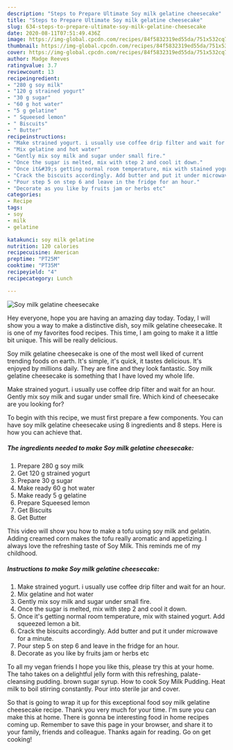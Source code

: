 ```yaml
---
description: "Steps to Prepare Ultimate Soy milk gelatine cheesecake"
title: "Steps to Prepare Ultimate Soy milk gelatine cheesecake"
slug: 634-steps-to-prepare-ultimate-soy-milk-gelatine-cheesecake
date: 2020-08-11T07:51:49.436Z
image: https://img-global.cpcdn.com/recipes/84f5832319ed55da/751x532cq70/soy-milk-gelatine-cheesecake-recipe-main-photo.jpg
thumbnail: https://img-global.cpcdn.com/recipes/84f5832319ed55da/751x532cq70/soy-milk-gelatine-cheesecake-recipe-main-photo.jpg
cover: https://img-global.cpcdn.com/recipes/84f5832319ed55da/751x532cq70/soy-milk-gelatine-cheesecake-recipe-main-photo.jpg
author: Madge Reeves
ratingvalue: 3.7
reviewcount: 13
recipeingredient:
- "280 g soy milk"
- "120 g strained yogurt"
- "30 g sugar"
- "60 g hot water"
- "5 g gelatine"
- " Squeesed lemon"
- " Biscuits"
- " Butter"
recipeinstructions:
- "Make strained yogurt. i usually use coffee drip filter and wait for an hour."
- "Mix gelatine and hot water"
- "Gently mix soy milk and sugar under small fire."
- "Once the sugar is melted, mix with step 2 and cool it down."
- "Once it&#39;s getting normal room temperature, mix with stained yogurt. Add squeezed lemon a bit."
- "Crack the biscuits accordingly. Add butter and put it under microwave for a minute."
- "Pour step 5 on step 6 and leave in the fridge for an hour."
- "Decorate as you like by fruits jam or herbs etc"
categories:
- Recipe
tags:
- soy
- milk
- gelatine

katakunci: soy milk gelatine 
nutrition: 120 calories
recipecuisine: American
preptime: "PT25M"
cooktime: "PT35M"
recipeyield: "4"
recipecategory: Lunch

---
```



![Soy milk gelatine cheesecake](https://img-global.cpcdn.com/recipes/84f5832319ed55da/751x532cq70/soy-milk-gelatine-cheesecake-recipe-main-photo.jpg)

Hey everyone, hope you are having an amazing day today. Today, I will show you a way to make a distinctive dish, soy milk gelatine cheesecake. It is one of my favorites food recipes. This time, I am going to make it a little bit unique. This will be really delicious.

Soy milk gelatine cheesecake is one of the most well liked of current trending foods on earth. It's simple, it's quick, it tastes delicious. It's enjoyed by millions daily. They are fine and they look fantastic. Soy milk gelatine cheesecake is something that I have loved my whole life.

Make strained yogurt. i usually use coffee drip filter and wait for an hour. Gently mix soy milk and sugar under small fire. Which kind of cheesecake are you looking for?


To begin with this recipe, we must first prepare a few components. You can have soy milk gelatine cheesecake using 8 ingredients and 8 steps. Here is how you can achieve that.

<!--inarticleads1-->

##### The ingredients needed to make Soy milk gelatine cheesecake:

1. Prepare 280 g soy milk
1. Get 120 g strained yogurt
1. Prepare 30 g sugar
1. Make ready 60 g hot water
1. Make ready 5 g gelatine
1. Prepare  Squeesed lemon
1. Get  Biscuits
1. Get  Butter


This video will show you how to make a tofu using soy milk and gelatin. Adding creamed corn makes the tofu really aromatic and appetizing. I always love the refreshing taste of Soy Milk. This reminds me of my childhood. 

<!--inarticleads2-->

##### Instructions to make Soy milk gelatine cheesecake:

1. Make strained yogurt. i usually use coffee drip filter and wait for an hour.
1. Mix gelatine and hot water
1. Gently mix soy milk and sugar under small fire.
1. Once the sugar is melted, mix with step 2 and cool it down.
1. Once it&#39;s getting normal room temperature, mix with stained yogurt. Add squeezed lemon a bit.
1. Crack the biscuits accordingly. Add butter and put it under microwave for a minute.
1. Pour step 5 on step 6 and leave in the fridge for an hour.
1. Decorate as you like by fruits jam or herbs etc


To all my vegan friends I hope you like this, please try this at your home. The taho takes on a delightful jelly form with this refreshing, palate-cleansing pudding. brown sugar syrup. How to cook Soy Milk Pudding. Heat milk to boil stirring constantly. Pour into sterile jar and cover. 

So that is going to wrap it up for this exceptional food soy milk gelatine cheesecake recipe. Thank you very much for your time. I'm sure you can make this at home. There is gonna be interesting food in home recipes coming up. Remember to save this page in your browser, and share it to your family, friends and colleague. Thanks again for reading. Go on get cooking!
